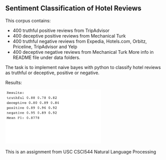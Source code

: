 ## Sentiment Classification of Hotel Reviews 

This corpus contains:
* 400 truthful positive reviews from TripAdvisor 
* 400 deceptive positive reviews from Mechanical Turk 
* 400 truthful negative reviews from Expedia, Hotels.com, Orbitz, Priceline,
  TripAdvisor and Yelp 
* 400 deceptive negative reviews from Mechanical Turk 
More info in README file under data folders. 


The task is to implement naive bayes with python to classify hotel reviews as truthful or deceptive, positive or negative. 

Results: 

<p>
  <img src="https://github.com/wenhuanghuang/NLP_Projects/blob/main/SentimentAnalysisHotelReviews/NaiveBayerApproach/Results.png" width="300">
</p>

This is an assignment from USC CSCI544 Natural Language Processing 